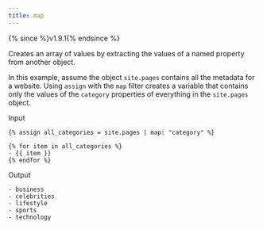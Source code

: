 ```yaml
---
title: map
---
```


{% since %}v1.9.1{% endsince %}

Creates an array of values by extracting the values of a named property from another object.

In this example, assume the object `site.pages` contains all the metadata for a website. Using `assign` with the `map` filter creates a variable that contains only the values of the `category` properties of everything in the `site.pages` object.

Input
```liquid
{% assign all_categories = site.pages | map: "category" %}

{% for item in all_categories %}
- {{ item }}
{% endfor %}
```

Output
```text
- business
- celebrities
- lifestyle
- sports
- technology
```
